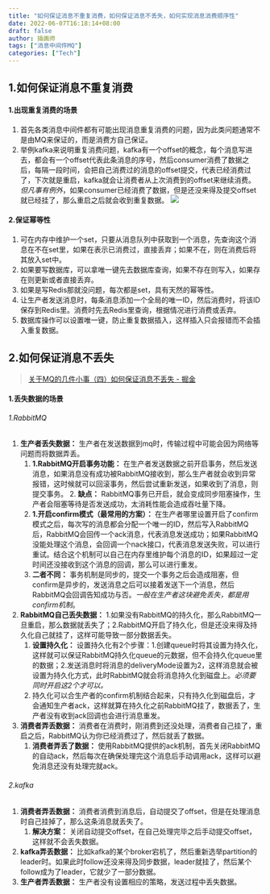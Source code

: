 ```yaml
---
title: "如何保证消息不重复消费，如何保证消息不丢失，如何实现消息消费顺序性"
date: 2022-06-07T16:18:14+08:00
draft: false
author: 插画师
tags: ["消息中间件MQ"]
categories: ["Tech"]
---
```


## 1.如何保证消息不重复消费
#### 1.出现重复消费的场景
1. 首先各类消息中间件都有可能出现消息重复消费的问题，因为此类问题通常不是由MQ来保证的，而是消费方自己保证。
2. 举例kafka来说明重复消费问题，kafka有一个offset的概念，每个消息写进去，都会有一个offset代表此条消息的序号，然后consumer消费了数据之后，每隔一段时间，会把自己消费过的消息的offset提交，代表已经消费过了，下次就是重启，kafka就会让消费者从上次消费到的offset来继续消费。*但凡事有例外*，如果consumer已经消费了数据，但是还没来得及提交offset就已经挂了，那么重启之后就会收到重复数据。
![](/如何保证消息不重复消费，如何保证消息不丢失，如何实现消息消费顺序性/1.png)

#### 2.保证幂等性
1. 可在内存中维护一个set，只要从消息队列中获取到一个消息，先查询这个消息在不在set里，如果在表示已消费过，直接丢弃；如果不在，则在消费后将其放入set中。
2. 如果要写数据库，可以拿唯一键先去数据库查询，如果不存在则写入，如果存在则更新或者直接丢弃。
3. 如果是写Redis那就没问题，每次都是set，具有天然的幂等性。
4. 让生产者发送消息时，每条消息添加一个全局的唯一ID，然后消费时，将该ID保存到Redis里。消费时先去Redis里查询，根据情况进行消费或丢弃。
5. 数据库操作可以设置唯一键，防止重复数据插入，这样插入只会报错而不会插入重复数据。

## 2.如何保证消息不丢失
> [关于MQ的几件小事（四）如何保证消息不丢失 - 掘金](https://juejin.cn/post/6844903849099018253)

#### 1.丢失数据的场景
###### 1.RabbitMQ
1. **生产者丢失数据：** 生产者在发送数据到mq时，传输过程中可能会因为网络等问题而将数据弄丢。
	1.  **1.RabbitMQ开启事务功能：** 在生产者发送数据之前开启事务，然后发送消息，如果消息没有成功被RabbitMQ接收到，那么生产者就会收到异常报错，这时候就可以回滚事务，然后尝试重新发送，如果收到了消息，则提交事务。 2. **缺点：** RabbitMQ事务已开启，就会变成同步阻塞操作，生产者会阻塞等待是否发送成功，太消耗性能会造成吞吐量下降。
	2.  **1.开启confirm模式（最常用的方案）：** 在生产者哪里设置开启了confirm模式之后，每次写的消息都会分配一个唯一的ID，然后写入RabbitMQ后，RabbitMQ会回传一个ack消息，代表消息发送成功；如果RabbitMQ没能处理这个消息，会回调一个nack接口，代表消息发送失败，可以进行重试。结合这个机制可以自己在内存里维护每个消息的ID，如果超过一定时间还没接收到这个消息的回调，那么可以进行重发。
	3.  **二者不同：** 事务机制是同步的，提交一个事务之后会造成阻塞，但confirm是异步的，发送消息之后可以接着发送下一个消息，然后RabbitMQ会回调告知成功与否。*一般在生产者这块避免丢失，都是用confirm机制*。
2. **RabbitMQ自己丢失数据：** 1.如果没有RabbitMQ的持久化，那么RabbitMQ一旦重启，那么数据就丢失了；2.RabbitMQ开启了持久化，但是还没来得及持久化自己就挂了，这样可能导致一部分数据丢失。
	1. **设置持久化：** 设置持久化有2个步骤：1.创建queue时将其设置为持久化，这样就可以保证RabbitMQ持久化queue的元数据，但不会持久化queue里的数据；2.发送消息时将消息的deliveryMode设置为2，这样消息就会被设置为持久化方式，此时RabbitMQ就会将消息持久化到磁盘上。*必须要同时开启这2个才可以。*
	2. 持久化可以合生产者的confirm机制结合起来，只有持久化到磁盘后，才会通知生产者ack，这样就算在持久化之前RabbitMQ挂了，数据丢了，生产者没有收到ack回调也会进行消息重发。
3. **消费者弄丢数据：** 消费者在消费时，刚消费到还没处理，消费者自己挂了，重启之后，RabbitMQ认为你已经消费过了，然后就丢了数据。
	1. **消费者弄丢了数据：** 使用RabbitMQ提供的ack机制，首先关闭RabbitMQ的自动ack，然后每次在确保处理完这个消息后手动调用ack，这样可以避免消息还没有处理完就ack。

###### 2.kafka
1. **消费者弄丢数据：** 消费者消费到消息后，自动提交了offset，但是在处理消息时自己挂掉了，那么这条消息就丢失了。
	1. **解决方案：** 关闭自动提交offset，在自己处理完毕之后手动提交offset，这样就不会丢失数据。
2. **kafka弄丢数据：** 比如kafka的某个broker宕机了，然后重新选举partition的leader时。如果此时follow还没来得及同步数据，leader就挂了，然后某个follow成为了leader，它就少了一部分数据。
3. **生产者弄丢数据：** 生产者没有设置相应的策略，发送过程中丢失数据。
